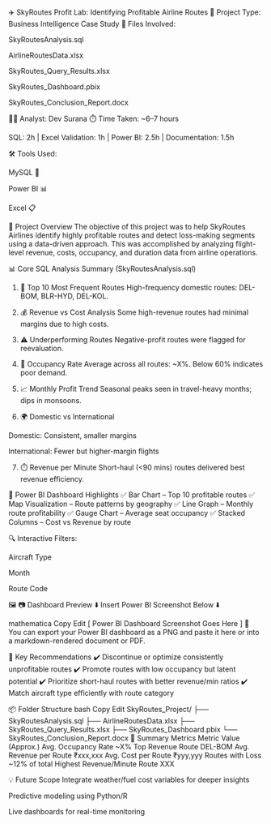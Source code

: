 ✈️ SkyRoutes Profit Lab: Identifying Profitable Airline Routes
📌 Project Type: Business Intelligence Case Study
📁 Files Involved:

SkyRoutesAnalysis.sql

AirlineRoutesData.xlsx

SkyRoutes_Query_Results.xlsx

SkyRoutes_Dashboard.pbix

SkyRoutes_Conclusion_Report.docx

👨‍💻 Analyst: Dev Surana
⏱️ Time Taken: ~6–7 hours

SQL: 2h | Excel Validation: 1h | Power BI: 2.5h | Documentation: 1.5h

🛠️ Tools Used:

MySQL 🐬

Power BI 📊

Excel 📋

📂 Project Overview
The objective of this project was to help SkyRoutes Airlines identify highly profitable routes and detect loss-making segments using a data-driven approach.
This was accomplished by analyzing flight-level revenue, costs, occupancy, and duration data from airline operations.

📊 Core SQL Analysis Summary (SkyRoutesAnalysis.sql)
1. 🛫 Top 10 Most Frequent Routes
High-frequency domestic routes: DEL-BOM, BLR-HYD, DEL-KOL.

2. 💰 Revenue vs Cost Analysis
Some high-revenue routes had minimal margins due to high costs.

3. ⚠️ Underperforming Routes
Negative-profit routes were flagged for reevaluation.

4. 💺 Occupancy Rate
Average across all routes: ~X%. Below 60% indicates poor demand.

5. 📈 Monthly Profit Trend
Seasonal peaks seen in travel-heavy months; dips in monsoons.

6. 🌍 Domestic vs International

Domestic: Consistent, smaller margins

International: Fewer but higher-margin flights

7. ⏱️ Revenue per Minute
Short-haul (<90 mins) routes delivered best revenue efficiency.

📌 Power BI Dashboard Highlights
✅ Bar Chart – Top 10 profitable routes
✅ Map Visualization – Route patterns by geography
✅ Line Graph – Monthly route profitability
✅ Gauge Chart – Average seat occupancy
✅ Stacked Columns – Cost vs Revenue by route

🔍 Interactive Filters:

Aircraft Type

Month

Route Code

🖼️ 📷 Dashboard Preview
⬇️ Insert Power BI Screenshot Below ⬇️

mathematica
Copy
Edit
[ Power BI Dashboard Screenshot Goes Here ]
📝 You can export your Power BI dashboard as a PNG and paste it here or into a markdown-rendered document or PDF.

📑 Key Recommendations
✔️ Discontinue or optimize consistently unprofitable routes
✔️ Promote routes with low occupancy but latent potential
✔️ Prioritize short-haul routes with better revenue/min ratios
✔️ Match aircraft type efficiently with route category

📦 Folder Structure
bash
Copy
Edit
SkyRoutes_Project/
├── SkyRoutesAnalysis.sql
├── AirlineRoutesData.xlsx
├── SkyRoutes_Query_Results.xlsx
├── SkyRoutes_Dashboard.pbix
└── SkyRoutes_Conclusion_Report.docx
📌 Summary Metrics
Metric	Value (Approx.)
Avg. Occupancy Rate	~X%
Top Revenue Route	DEL-BOM
Avg. Revenue per Route	₹xxx,xxx
Avg. Cost per Route	₹yyy,yyy
Routes with Loss	~12% of total
Highest Revenue/Minute Route	XXX

💡 Future Scope
Integrate weather/fuel cost variables for deeper insights

Predictive modeling using Python/R

Live dashboards for real-time monitoring